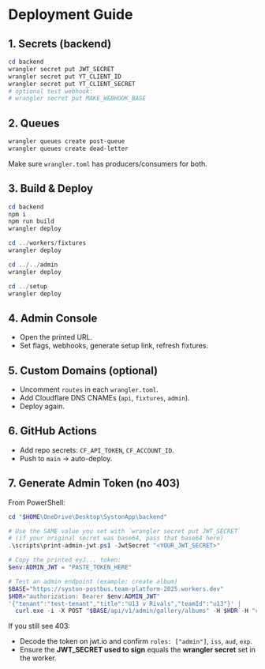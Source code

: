 # Deployment Guide

## 1. Secrets (backend)
```powershell
cd backend
wrangler secret put JWT_SECRET
wrangler secret put YT_CLIENT_ID
wrangler secret put YT_CLIENT_SECRET
# optional test webhook:
# wrangler secret put MAKE_WEBHOOK_BASE
```

## 2. Queues
```powershell
wrangler queues create post-queue
wrangler queues create dead-letter
```

Make sure `wrangler.toml` has producers/consumers for both.

## 3. Build & Deploy
```powershell
cd backend
npm i
npm run build
wrangler deploy

cd ../workers/fixtures
wrangler deploy

cd ../../admin
wrangler deploy

cd ../setup
wrangler deploy
```

## 4. Admin Console

- Open the printed URL.
- Set flags, webhooks, generate setup link, refresh fixtures.

## 5. Custom Domains (optional)

- Uncomment `routes` in each `wrangler.toml`.
- Add Cloudflare DNS CNAMEs (`api`, `fixtures`, `admin`).
- Deploy again.

## 6. GitHub Actions

- Add repo secrets: `CF_API_TOKEN`, `CF_ACCOUNT_ID`.
- Push to `main` → auto-deploy.

## 7. Generate Admin Token (no 403)

From PowerShell:
```powershell
cd "$HOME\OneDrive\Desktop\SystonApp\backend"

# Use the SAME value you set with `wrangler secret put JWT_SECRET`
# (if your original secret was base64, pass that base64 here)
.\scripts\print-admin-jwt.ps1 -JwtSecret "<YOUR_JWT_SECRET>"

# Copy the printed eyJ... token:
$env:ADMIN_JWT = "PASTE_TOKEN_HERE"

# Test an admin endpoint (example: create album)
$BASE="https://syston-postbus.team-platform-2025.workers.dev"
$HDR="authorization: Bearer $env:ADMIN_JWT"
'{"tenant":"test-tenant","title":"U13 v Rivals","teamId":"u13"}' |
  curl.exe -i -X POST "$BASE/api/v1/admin/gallery/albums" -H $HDR -H "content-type: application/json" --data-binary "@-"
```

If you still see 403:

* Decode the token on jwt.io and confirm `roles: ["admin"]`, `iss`, `aud`, `exp`.
* Ensure the **JWT_SECRET used to sign** equals the **wrangler secret** set in the worker.

